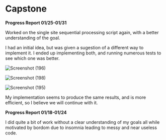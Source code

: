 # Capstone

**Progress Report 01/25-01/31**

Worked on the single site sequential processing script again, with a better understanding of the goal.

I had an initial idea, but was given a sugestion of a different way to implement it. I ended up implementing both, and running numerous tests to see which one was better.

![Screenshot (196)](https://github.com/compsci-river/Capstone/assets/77171731/8c6984a7-041d-4b8f-954f-473991b76ca2)

![Screenshot (198)](https://github.com/compsci-river/Capstone/assets/77171731/a02fcbc1-f86f-41e2-83d4-971cff60d08f)

![Screenshot (195)](https://github.com/compsci-river/Capstone/assets/77171731/8387b9ea-48b3-4aef-ac52-bdc1e5dc021e)

My implementation seems to produce the same results, and is more efficient, so I believe we will continue with it.

**Progress Report 01/18-01/24**

I did quite a bit of work without a clear understanding of my goals all while motivated by bordom due to insomnia leading to messy and near useless code.

